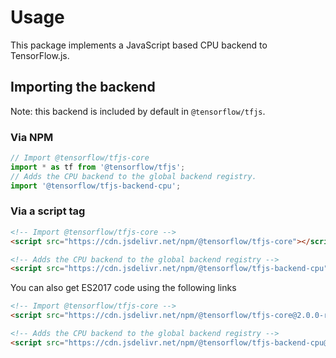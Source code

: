 # Usage

This package implements a JavaScript based CPU backend to TensorFlow.js.

## Importing the backend

Note: this backend is included by default in `@tensorflow/tfjs`.

### Via NPM

```js
// Import @tensorflow/tfjs-core
import * as tf from '@tensorflow/tfjs';
// Adds the CPU backend to the global backend registry.
import '@tensorflow/tfjs-backend-cpu';
```

### Via a script tag

```html
<!-- Import @tensorflow/tfjs-core -->
<script src="https://cdn.jsdelivr.net/npm/@tensorflow/tfjs-core"></script>

<!-- Adds the CPU backend to the global backend registry -->
<script src="https://cdn.jsdelivr.net/npm/@tensorflow/tfjs-backend-cpu"></script>
```

You can also get ES2017 code using the following links

```html
<!-- Import @tensorflow/tfjs-core -->
<script src="https://cdn.jsdelivr.net/npm/@tensorflow/tfjs-core@2.0.0-rc.4/dist/tf-core.es2017.js"></script>

<!-- Adds the CPU backend to the global backend registry -->
<script src="https://cdn.jsdelivr.net/npm/@tensorflow/tfjs-backend-cpu@2.0.0-rc.4/dist/tf-backend-cpu.es2017.js"></script>
```

